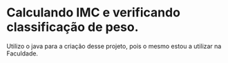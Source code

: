 # Calculando IMC e verificando classificação de peso.
Utilizo o java para a criação desse projeto, pois o mesmo estou a utilizar na Faculdade.
